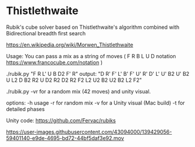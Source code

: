 # Thistlethwaite
Rubik's cube solver based on Thistlethwaite's algorithm combined with Bidirectional breadth first search

https://en.wikipedia.org/wiki/Morwen_Thistlethwaite

Usage:
You can pass a mix as a string of moves ( F R B L U D notation https://www.francocube.com/notation )

./rubik.py "F R L' U B D2 F' R"
output: "D R' F' L' B' F' U' R' D' L' U' B2 U' B2 U L2 D B2 R2 U D2 R2 D2 R2 F2 L2 U2 B2 U2 B2 L2 F2"

./rubik.py -vr  for a random mix (42 moves) and unity visual.

options:
-h usage
-r for random mix
-v for a Unity visual (Mac build)
-t for detailed phases

Unity code: https://github.com/Fervac/rubiks

https://user-images.githubusercontent.com/43094000/139429056-59401140-e9de-4695-bd72-44bf5daf3e92.mov

